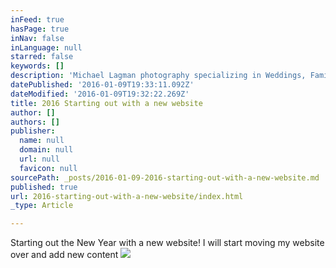 ```yaml
---
inFeed: true
hasPage: true
inNav: false
inLanguage: null
starred: false
keywords: []
description: 'Michael Lagman photography specializing in Weddings, Families and senior photography in San Diego'
datePublished: '2016-01-09T19:33:11.092Z'
dateModified: '2016-01-09T19:32:22.269Z'
title: 2016 Starting out with a new website
author: []
authors: []
publisher:
  name: null
  domain: null
  url: null
  favicon: null
sourcePath: _posts/2016-01-09-2016-starting-out-with-a-new-website.md
published: true
url: 2016-starting-out-with-a-new-website/index.html
_type: Article

---
```

Starting out the New Year with a new website!  I will start moving my website over and add new content
![](https://the-grid-user-content.s3-us-west-2.amazonaws.com/23ec6d4d-a2b2-4d5f-bef7-d5b0ea33832c.jpg)